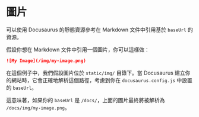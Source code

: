 # 圖片

可以使用 Docusaurus 的靜態資源參考在 Markdown 文件中引用基於 `baseUrl` 的資源。

假設你想在 Markdown 文件中引用一個圖片，你可以這樣做：

```markdown
![My Image](/img/my-image.png)
```

在這個例子中，我們假設圖片位於 `static/img/` 目錄下。當 Docusaurus 建立你的網站時，它會正確地解析這個路徑，考慮到你在 `docusaurus.config.js` 中設置的 `baseUrl`。

這意味著，如果你的 `baseUrl` 是 `/docs/`，上面的圖片最終將被解析為 `/docs/img/my-image.png`。

